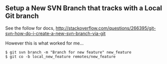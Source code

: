 ## Setup a New SVN Branch that tracks with a Local Git branch

See the follow for docs, http://stackoverflow.com/questions/266395/git-svn-how-do-i-create-a-new-svn-branch-via-git

However this is what worked for me...

    $ git svn branch -m "Branch for new feature" new_feature
    $ git co -b local_new_feature remotes/new_feature